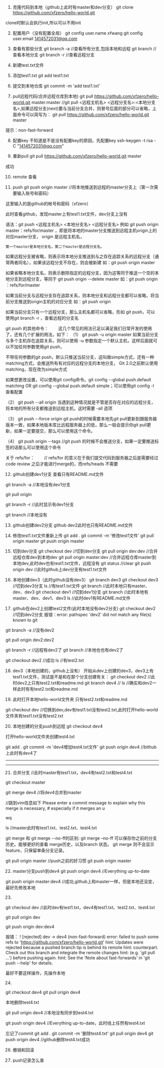 1. 克隆代码到本地（github上此时有master和dev分支）
git clone https://github.com/xfzero/hello-world.git

clone时默认会执行init,所以可以不用init

2. 配置用户（没有配置全局）
git config user.name xfwang
git config user.email 1414572031@qq.com

3. 查看有那些分支
git branch -a //查看所有分支,包括本地和远程
git branch //查看本地分支
git branch -r //查看远程分支


4. 新建test.txt文件

5. 添加test1.txt
git add test1.txt

6. 提交到本地仓库
git commit -m 'add test1.txt'

7. pull远程代码(合并远程仓库到本地)
git pull https://github.com/xfzero/hello-world.git master:master
//git pull <远程主机名> <远程分支名>:<本地分支名>,如果远程分支(next)要与当前分支合并，则冒号后面的部分可以省略，上面命令可以简写为：
git pull https://github.com/xfzero/hello-world.git master

提示：non-fast-forward

8. 配置key
不知道是不是没有配置key的原因，先配置key
ssh-keygen -t rsa -C "1414572031@qq.com"

9. 重新pull
git pull https://github.com/xfzero/hello-world.git master

成功

10. remote
查看

11. push
git push origin master //将本地推送到远程的master分支上（第一次需要输入账号和密码）

这里输入的是github的帐号和密码（xfzero）

此时查看github，发现master上有test1.txt文件，dev分支上没有


语法：git push <远程主机名> <本地分支名>  <远程分支名>
例如 git push origin master：refs/for/master ，即是将本地的master分支推送到远程主机origin上的对应master分支， origin 是远程主机名，

    第一个master是本地分支名，第二个master是远程分支名。

如果远程分支被省略，则表示将本地分支推送到与之存在追踪关系的远程分支（通常两者同名），如果该远程分支不存在，则会被新建
如：git push origin master

如果省略本地分支名，则表示删除指定的远程分支，因为这等同于推送一个空的本地分支到远程分支，等同于 git push origin --delete master
如：git push origin ：refs/for/master

如果当前分支与远程分支存在追踪关系，则本地分支和远程分支都可以省略，将当前分支推送到origin主机的对应分支 
如：git push origin

如果当前分支只有一个远程分支，那么主机名都可以省略，形如 git push，可以使用git branch -r ，查看远程的分支名

git push 的其他命令：
　　这几个常见的用法已足以满足我们日常开发的使用了，还有几个扩展的用法，如下：
（1） git push -u origin master 如果当前分支与多个主机存在追踪关系，则可以使用 -u 参数指定一个默认主机，这样后面就可以不加任何参数使用git push，

不带任何参数的git push，默认只推送当前分支，这叫做simple方式，还有一种matching方式，会推送所有有对应的远程分支的本地分支， Git 2.0之前默认使用matching，现在改为simple方式

如果想更改设置，可以使用git config命令。git config --global push.default matching OR git config --global push.default simple；可以使用git config -l 查看配置

（2） git push --all origin 当遇到这种情况就是不管是否存在对应的远程分支，将本地的所有分支都推送到远程主机，这时需要 -all 选项

（3） git push --force origin git push的时候需要本地先git pull更新到跟服务器版本一致，如果本地版本库比远程服务器上的低，那么一般会提示你git pull更新，如果一定要提交，那么可以使用这个命令。

（4） git push origin --tags //git push 的时候不会推送分支，如果一定要推送标签的话那么可以使用这个命令


关于 refs/for：
　　// refs/for 的意义在于我们提交代码到服务器之后是需要经过code review 之后才能进行merge的，而refs/heads 不需要

12. github创建dev1分支
查看只有README.md文件

git branch -a //本地没有dev1分支

git pull origin 

git branch -r //此时显示有dev1分支

git branch //本地没有

13. github创建dev2分支
github dev2此时也只有README.md文件

14. 修改test1.txt文件重新上传
git add .
git commit -m '修改test1文件'
git pull origin master
git push origin master

15. 切到dev分支
git checkout dev //切到dev分支
git pull origin dev:dev //合并远程仓库dev到本地dev
git pull origin master:dev //合并远程仓库master到本地dev,此时dev也有test1.txt文件，远程没有
git status //clear
git push origin dev //此时github上dev分支有test1.txt文件

16. 本地创建dev3（此时github没有dev3）
git branch dev3
git checkout dev3 //切到dev3分支
ls //有test1.txt文件
git branch //此时本地只有master、dev、dev3
git checkout dev1 //切到dev1分支
git branch //此时本地有master、dev、dev1、dev3
ls //此时dev1有README.md文件

17. github在dev2上创建test2文件(此时本地没有dev2分支)
git checkout dev2 //切到dev2分支 
报错：error: pathspec 'dev2' did not match any file(s) known to git

git branch -a //没有dev2

git pull origin dev2:dev2

git branch -r //远程有dev2了
git branch //本地也也有dev2了

git checkout dev2 //成功
ls //有test2.txt

18. dev3（本地创建的，github上没有）
开始从dev上创建的dev3，dev3上有test1.txt文件，测试是不是和在那个分支创建有关：
git checkout dev2 //此时dev2上只有test2.txt和readme.md
git branch dev4 //
ls //确实和dev2一样此时有有test2.txt和readme.md

19. 此时打开本地hello-world文件夹
只有test2.txt和readme.md

 git checkout dev //切换到dev,dev有test1.txt没有test2.txt,此时打开hello-world文件夹有test1.txt没有test2.txt

20. 本地创建的分支push到远程
git checkout dev4

打开hello-world文件夹创建test4.txt

git add .
git commit -m 'dev4增加test4.txt文件'
git push origin dev4 //bithub上此时有dev4了

----------------------------------------------
-----------------------------------------------

21. 合并分支
//此时master有test1.txt，dev4有test2.txt和test4.txt

git checkout master

git merge dev4 //将dev4合并到master

//跳到vim信息如下
Please enter a commit message to explain why this merge is necessary, # especially if it merges an u

wq

ls //master此时有test1.txt、test2.txt、test4.txt

git merge 和 git merge --no-ff的区别:
git merge –no-ff 可以保存你之前的分支历史。能够更好的查看 merge历史，以及branch 状态。
git merge 则不会显示 feature，只保留单条分支记录。

git pull origin master //push之前的好习惯
git push origin master


22. master分支push到dev4
git push origin dev4 //Everything up-to-date

git push origin master:dev4 //成功,github上和master一样，但是本地还没变，最好先修改本地

23. 
git checkout dev //此时dev有test1.txt，dev4有test1.txt、test2.txt、test4.txt

git pull origin dev

git push origin dev:dev4

报错：
! [rejected]        dev -> dev4 (non-fast-forward)
error: failed to push some refs to 'https://github.com/xfzero/hello-world.git'
hint: Updates were rejected because a pushed branch tip is behind its remote
hint: counterpart. Check out this branch and integrate the remote changes
hint: (e.g. 'git pull ...') before pushing again.
hint: See the 'Note about fast-forwards' in 'git push --help' for details.

最好不要这样操作，先操作本地


24. 
git checkout dev4
git pull origin dev4

本地删除test4.txt

git pull origin dev4 //本地没有同步到test4.txt

git push origin dev4 //Everything up-to-date，此时线上任然有test4.txt

忘记了commit
git add .
git commit -m '删除test4.txt'
git pull origin dev4
git push origin dev4 //github删除test4.txt成功


26. 撤销和回滚

27. push记录怎么查

















